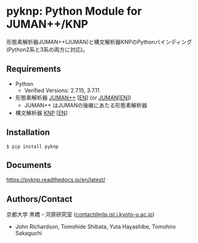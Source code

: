 # pyknp: Python Module for JUMAN++/KNP

形態素解析器JUMAN++(JUMAN)と構文解析器KNPのPythonバインディング (Python2系と3系の両方に対応)。

## Requirements
- Python
    - Verified Versions: 2.7.15,  3.7.11
- 形態素解析器 [JUMAN++](http://nlp.ist.i.kyoto-u.ac.jp/index.php?JUMAN%2B%2B) [[EN](http://nlp.ist.i.kyoto-u.ac.jp/EN/index.php?JUMAN%2B%2B)]
(or [JUMAN](http://nlp.ist.i.kyoto-u.ac.jp/index.php?JUMAN)[[EN](http://nlp.ist.i.kyoto-u.ac.jp/EN/index.php?JUMAN)])
    - JUMAN++ はJUMANの後継にあたる形態素解析器
- 構文解析器 [KNP](http://nlp.ist.i.kyoto-u.ac.jp/index.php?KNP) [[EN](http://nlp.ist.i.kyoto-u.ac.jp/EN/index.php?KNP)]

## Installation
```
$ pip install pyknp
```

## Documents
https://pyknp.readthedocs.io/en/latest/


## Authors/Contact
京都大学 黒橋・河原研究室 (contact@nlp.ist.i.kyoto-u.ac.jp)
- John Richardson, Tomohide Shibata, Yuta Hayashibe, Tomohiro Sakaguchi
